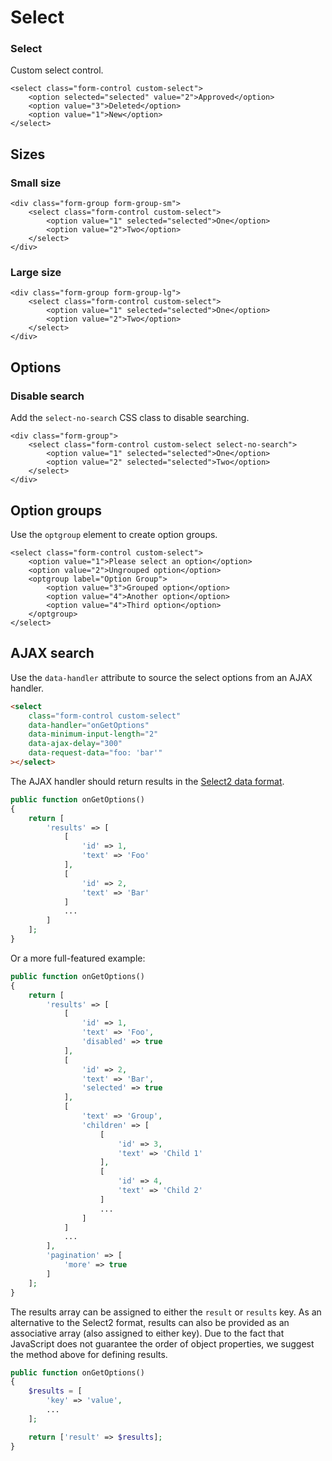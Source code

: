 # Select

### Select

Custom select control.

    <select class="form-control custom-select">
        <option selected="selected" value="2">Approved</option>
        <option value="3">Deleted</option>
        <option value="1">New</option>
    </select>

## Sizes

### Small size

    <div class="form-group form-group-sm">
        <select class="form-control custom-select">
            <option value="1" selected="selected">One</option>
            <option value="2">Two</option>
        </select>
    </div>

### Large size

    <div class="form-group form-group-lg">
        <select class="form-control custom-select">
            <option value="1" selected="selected">One</option>
            <option value="2">Two</option>
        </select>
    </div>

## Options

### Disable search

Add the `select-no-search` CSS class to disable searching.

    <div class="form-group">
        <select class="form-control custom-select select-no-search">
            <option value="1" selected="selected">One</option>
            <option value="2" selected="selected">Two</option>
        </select>
    </div>

## Option groups

Use the `optgroup` element to create option groups.

    <select class="form-control custom-select">
        <option value="1">Please select an option</option>
        <option value="2">Ungrouped option</option>
        <optgroup label="Option Group">
            <option value="3">Grouped option</option>
            <option value="4">Another option</option>
            <option value="4">Third option</option>
        </optgroup>
    </select>

## AJAX search

Use the `data-handler` attribute to source the select options from an AJAX handler.

```html
<select
    class="form-control custom-select"
    data-handler="onGetOptions"
    data-minimum-input-length="2"
    data-ajax-delay="300"
    data-request-data="foo: 'bar'"
></select>
```

The AJAX handler should return results in the [Select2 data format](https://select2.org/data-sources/formats).

```php
public function onGetOptions()
{
    return [
        'results' => [
            [
                'id' => 1,
                'text' => 'Foo'
            ],
            [
                'id' => 2,
                'text' => 'Bar'
            ]
            ...
        ]
    ];
}
```

Or a more full-featured example:

```php
public function onGetOptions()
{
    return [
        'results' => [
            [
                'id' => 1,
                'text' => 'Foo',
                'disabled' => true
            ],
            [
                'id' => 2,
                'text' => 'Bar',
                'selected' => true
            ],
            [
                'text' => 'Group',
                'children' => [
                    [
                        'id' => 3,
                        'text' => 'Child 1'
                    ],
                    [
                        'id' => 4,
                        'text' => 'Child 2'
                    ]
                    ...
                ]
            ]
            ...
        ],
        'pagination' => [
            'more' => true
        ]
    ];
}
```

The results array can be assigned to either the `result` or `results` key. As an alternative to the Select2 format, results can also be provided as an associative array (also assigned to either key). Due to the fact that JavaScript does not guarantee the order of object properties, we suggest the method above for defining results.

```php
public function onGetOptions()
{
    $results = [
        'key' => 'value',
        ...
    ];

    return ['result' => $results];
}
```
